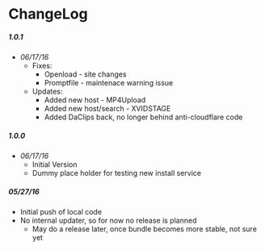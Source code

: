 # ChangeLog

##### 1.0.1
 - _06/17/16_
   - Fixes:
     - Openload - site changes
     - Promptfile - maintenace warning issue
   - Updates:
     - Added new host - MP4Upload
     - Added new host/search - XVIDSTAGE
     - Added DaClips back, no longer behind anti-cloudflare code

##### 1.0.0
 - _06/17/16_
   - Initial Version
   - Dummy place holder for testing new install service

##### 05/27/16
- Initial push of local code
- No internal updater, so for now no release is planned
  - May do a release later, once bundle becomes more stable, not sure yet
